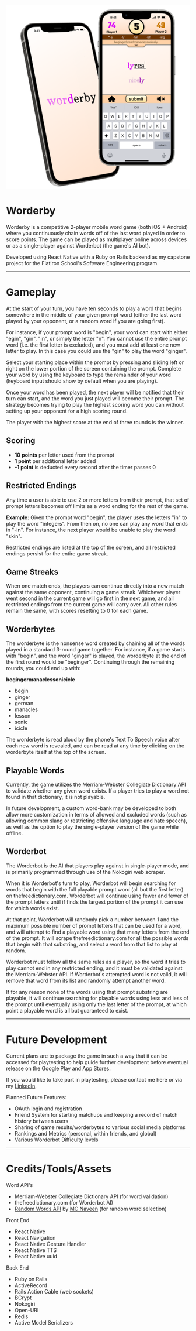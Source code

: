<p align="center">
  <img width="700" alt="Worderby app mockup, showing logo screen and game screen" src="images/WorderbyImg.png">
</p>

# Worderby

Worderby is a competitive 2-player mobile word game (both iOS + Android) where you continuously chain words off of the last word played in order to score points. The game can be played as multiplayer online across devices or as a single-player against Worderbot (the game's AI bot).

Developed using React Native with a Ruby on Rails backend as my capstone project for the Flatiron School's Software Engineering program.

***

# Gameplay

At the start of your turn, you have ten seconds to play a word that begins somewhere in the middle of your given prompt word (either the last word played by your opponent, or a random word if you are going first).

For instance, if your prompt word is "begin", your word can start with either "egin", "gin", "in", or simply the letter "n". You cannot use the entire prompt word (i.e. the first letter is excluded), and you must add at least one new letter to play. In this case you could use the "gin" to play the word "ginger".

Select your starting place within the prompt by pressing and sliding left or right on the lower portion of the screen containing the prompt. Complete your word by using the keyboard to type the remainder of your word (keyboard input should show by default when you are playing).

Once your word has been played, the next player will be notified that their turn can start, and the word you just played will become their prompt. The strategy becomes trying to play the highest scoring word you can without setting up your opponent for a high scoring round.

The player with the highest score at the end of three rounds is the winner.

## Scoring

- **10 points** per letter used from the prompt
- **1 point** per additional letter added
- **-1 point** is deducted every second after the timer passes 0

## Restricted Endings

Any time a user is able to use 2 or more letters from their prompt, that set of prompt letters becomes off limits as a word ending for the rest of the game.

**Example:** Given the prompt word "begin", the player uses the letters "in" to play the word "integers". From then on, no one can play any word that ends in "-in". For instance, the next player would be unable to play the word "skin".

Restricted endings are listed at the top of the screen, and all restricted endings persist for the entire game streak.

## Game Streaks

When one match ends, the players can continue directly into a new match against the same opponent, continuing a game streak. Whichever player went second in the current game will go first in the next game, and all restricted endings from the current game will carry over. All other rules remain the same, with scores resetting to 0 for each game.

## Worderbytes

The worderbyte is the nonsense word created by chaining all of the words played in a standard 3-round game together. For instance, if a game starts with "begin", and the word "ginger" is played, the worderbyte at the end of the first round would be "beginger". Continuing through the remaining rounds, you could end up with:

**begingermanaclessonicicle**
- begin
- ginger
- german
- manacles
- lesson
- sonic
- icicle

The worderbyte is read aloud by the phone's Text To Speech voice after each new word is revealed, and can be read at any time by clicking on the worderbyte itself at the top of the screen.

## Playable Words

Currently, the game utilizes the Merriam-Webster Collegiate Dictionary API to validate whether any given word exists. If a player tries to play a word not found in that dictionary, it is not playable.

In future development, a custom word-bank may be developed to both allow more customization in terms of allowed and excluded words (such as allowing common slang or restricting offensive language and hate speech), as well as the option to play the single-player version of the game while offline.

## Worderbot

The Worderbot is the AI that players play against in single-player mode, and is primarily programmed through use of the Nokogiri web scraper.

When it is Worderbot's turn to play, Worderbot will begin searching for words that begin with the full playable prompt word (all but the first letter) on thefreedictionary.com. Worderbot will continue using fewer and fewer of the prompt letters until if finds the largest portion of the prompt it can use for which words exist.

At that point, Worderbot will randomly pick a number between 1 and the maximum possible number of prompt letters that can be used for a word, and will attempt to find a playable word using that many letters from the end of the prompt. It will scrape thefreedictionary.com for all the possible words that begin with that substring, and select a word from that list to play at random.

Worderbot must follow all the same rules as a player, so the word it tries to play cannot end in any restricted ending, and it must be validated against the Merriam-Webster API. If Worderbot's attempted word is not valid, it will remove that word from its list and randomly attempt another word.

If for any reason none of the words using that prompt substring are playable, it will continue searching for playable words using less and less of the prompt until eventually using only the last letter of the prompt, at which point a playable word is all but guaranteed to exist.

***

# Future Development
Current plans are to package the game in such a way that it can be accessed for playtesting to help guide further development before eventual release on the Google Play and App Stores.

If you would like to take part in playtesting, please contact me here or via my [LinkedIn](https://www.linkedin.com/in/noah-reece/).

Planned Future Features:
 - OAuth login and registration
 - Friend System for starting matchups and keeping a record of match history between users
 - Sharing of game results/worderbytes to various social media platforms
 - Rankings and Metrics (personal, within friends, and global)
 - Various Worderbot Difficulty levels

***

# Credits/Tools/Assets

Word API's
- Merriam-Webster Collegiate Dictionary API (for word validation)
- thefreedictionary.com (for Worderbot AI)
- [Random Words API](https://github.com/mcnaveen/Random-Words-API) by [MC Naveen](https://github.com/mcnaveen) (for random word selection)

Front End
- React Native
- React Navigation
- React Native Gesture Handler
- React Native TTS
- React Native uuid

Back End
- Ruby on Rails
- ActiveRecord
- Rails Action Cable (web sockets)
- BCrypt
- Nokogiri
- Open-URI
- Redis
- Active Model Serializers
